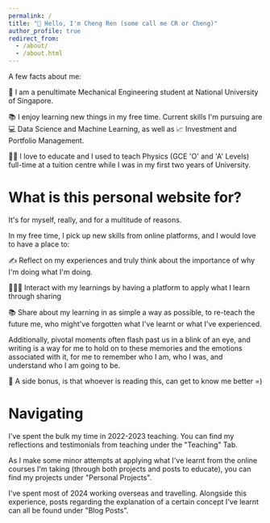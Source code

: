 ```yaml
---
permalink: /
title: "👋 Hello, I'm Cheng Ren (some call me CR or Cheng)"
author_profile: true
redirect_from: 
  - /about/
  - /about.html
---
```

A few facts about me:

🏫 I am a penultimate Mechanical Engineering student at National University of Singapore. 

📚 I enjoy learning new things in my free time. Current skills I'm pursuing are 💻 Data Science and Machine Learning, as well as 📈 Investment and Portfolio Management.

👨‍🏫 I love to educate and I used to teach Physics (GCE 'O' and 'A' Levels) full-time at a tuition centre while I was in my first two years of University.

What is this personal website for?
======
It's for myself, really, and for a multitude of reasons.

In my free time, I pick up new skills from online platforms, and I would love to have a place to:

✍ Reflect on my experiences and truly think about the importance of why I'm doing what I'm doing.

👨🏻‍💻 Interact with my learnings by having a platform to apply what I learn through sharing

📚 Share about my learning in as simple a way as possible, to re-teach the future me, who might've forgotten what I've learnt or what I've experienced.

Additionally, pivotal moments often flash past us in a blink of an eye, and writing is a way for me to hold on to these memories and the emotions associated with it, for me to remember who I am, who I was, and understand who I am going to be.

🤝 A side bonus, is that whoever is reading this, can get to know me better =) 

Navigating
======
I've spent the bulk my time in 2022-2023 teaching. You can find my reflections and testimonials from teaching under the "Teaching" Tab.

As I make some minor attempts at applying what I've learnt from the online courses I'm taking (through both projects and posts to educate), you can find my projects under "Personal Projects". 

I've spent most of 2024 working overseas and travelling. Alongside this experience, posts regarding the explanation of a certain concept I've learnt can all be found under "Blog Posts".
